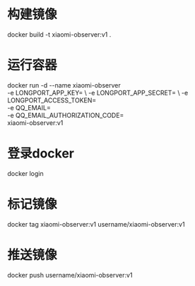 # 构建镜像
docker build -t xiaomi-observer:v1 .

# 运行容器
docker run -d --name xiaomi-observer \
-e LONGPORT_APP_KEY= \ 
-e LONGPORT_APP_SECRET= \ 
-e LONGPORT_ACCESS_TOKEN= \
-e QQ_EMAIL= \
-e QQ_EMAIL_AUTHORIZATION_CODE= \
xiaomi-observer:v1

# 登录docker
docker login

# 标记镜像
docker tag xiaomi-observer:v1 username/xiaomi-observer:v1

# 推送镜像
docker push username/xiaomi-observer:v1